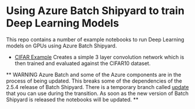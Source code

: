 # Using Azure Batch Shipyard to train Deep Learning Models
This repo contains a number of example notebooks to run Deep Learning models on GPUs using Azure Batch Shipyard.

* [CIFAR Example](cifar_example) Creates a simple 3 layer convolution network which is then trained and evaluated against the CIFAR10 dataset. 

** WARNING
Azure Batch and some of the Azure components are in the process of being updated. This breaks some of the dependencies of the 2.5.4 release of Batch Shipyard. 
There is a temporary branch called [update](https://github.com/msalvaris/batch_shipyard_notebooks/tree/update) that you can use during the transition. 
As soon as the new version of Batch Shipyard is released the notebooks will be updated.
**